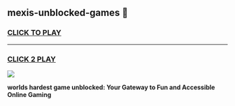 
## mexis-unblocked-games 👋
<h3>
<a href="https://premium.freeplayer.one?title=mexis-unblocked-games&ref=14F">CLICK TO PLAY</a></h3>
<hr>

<h3>
<a href="https://premium.freeplayer.one?title=mexis-unblocked-games&ref=14F">CLICK 2 PLAY</a>
  
</h3>

<a href="https://premium.freeplayer.one?title=mexis-unblocked-games&ref=12F/"><img src="https://clearcache.store/games.png"></a>


**worlds hardest game unblocked: Your Gateway to Fun and Accessible Online Gaming**
